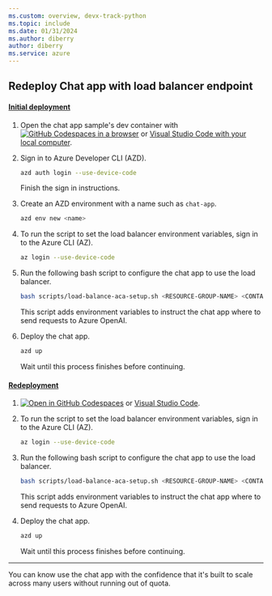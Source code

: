 ```yaml
---
ms.custom: overview, devx-track-python
ms.topic: include
ms.date: 01/31/2024
ms.author: diberry
author: diberry
ms.service: azure
---
```


## Redeploy Chat app with load balancer endpoint

#### [Initial deployment](#tab/initial-deployment)

1. Open the chat app sample's dev container with [![GitHub Codespaces in a browser](https://github.com/codespaces/badge.svg)](https://codespaces.new/Azure-Samples/azure-search-openai-demo) or [Visual Studio Code with your local computer](git-client://clone?repo=https%3A%2F%2Fgithub.com%2FAzure-Samples%2Fazure-search-openai-demo).

1. Sign in to Azure Developer CLI (AZD).

    ```bash
    azd auth login --use-device-code
    ```

    Finish the sign in instructions.

1. Create an AZD environment with a name such as `chat-app`.

    ```bash
    azd env new <name>
    ```

1. To run the script to set the load balancer environment variables, sign in to the Azure CLI (AZ).

    ```bash
    az login --use-device-code
    ```

1. Run the following bash script to configure the chat app to use the load balancer.

    ```bash
    bash scripts/load-balance-aca-setup.sh <RESOURCE-GROUP-NAME> <CONTAINER-APP-URL>
    ```

    This script adds environment variables to instruct the chat app where to send requests to Azure OpenAI. 

1. Deploy the chat app.

    ```bash
    azd up
    ```
    
    Wait until this process finishes before continuing.

#### [Redeployment](#tab/redeployment)

1. [![Open in GitHub Codespaces](https://github.com/codespaces/badge.svg)](https://codespaces.new/Azure-Samples/azure-search-openai-demo) or [Visual Studio Code](git-client://clone?repo=https%3A%2F%2Fgithub.com%2FAzure-Samples%2Fazure-search-openai-demo).

1. To run the script to set the load balancer environment variables, sign in to the Azure CLI (AZ).

    ```bash
    az login --use-device-code
    ```

1. Run the following bash script to configure the chat app to use the load balancer.

    ```bash
    bash scripts/load-balance-aca-setup.sh <RESOURCE-GROUP-NAME> <CONTAINER-APP-URL>
    ```

    This script adds environment variables to instruct the chat app where to send requests to Azure OpenAI. 

1. Deploy the chat app.

    ```bash
    azd up
    ```
    
    Wait until this process finishes before continuing.

---

You can know use the chat app with the confidence that it's built to scale across many users without running out of quota. 

